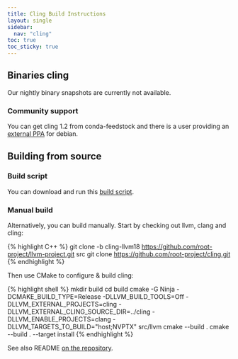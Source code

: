 ```yaml
---
title: Cling Build Instructions
layout: single
sidebar:
  nav: "cling"
toc: true
toc_sticky: true
---
```


## Binaries cling

Our nightly binary snapshots are currently not available.

### Community support

You can get cling 1.2 from conda-feedstock and there is a user providing an  [external PPA](https://launchpad.net/~ppa-verse/+archive/ubuntu/cling) for debian.

## Building from source

### Build script

You can download and run this <a href="https://raw.github.com/Axel-Naumann/cling-all-in-one/master/clone.sh">build script</a>.

### Manual build

Alternatively, you can build manually.
Start by checking out llvm, clang and cling:

{% highlight C++ %}
git clone -b cling-llvm18 https://github.com/root-project/llvm-project.git src
git clone https://github.com/root-project/cling.git
{% endhighlight %}

Then use CMake to configure &amp; build cling:

{% highlight shell %}
mkdir build
cd build
cmake -G Ninja -DCMAKE_BUILD_TYPE=Release -DLLVM_BUILD_TOOLS=Off -DLLVM_EXTERNAL_PROJECTS=cling -DLLVM_EXTERNAL_CLING_SOURCE_DIR=../cling -DLLVM_ENABLE_PROJECTS=clang -DLLVM_TARGETS_TO_BUILD="host;NVPTX" src/llvm
cmake --build .
cmake --build . --target install
{% endhighlight %}

See also README [on the repository](https://github.com/root-project/root/blob/master/interpreter/cling/README.md).
